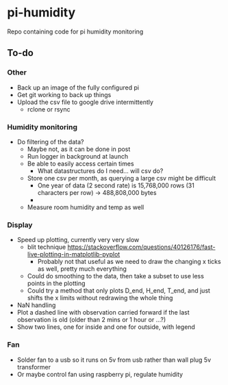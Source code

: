 # pi-humidity
Repo containing code for pi humidity monitoring



## To-do

### Other
- Back up an image of the fully configured pi
- Get git working to back up things
- Upload the csv file to google drive intermittently
  - rclone or rsync

### Humidity monitoring
- Do filtering of the data?
  - Maybe not, as it can be done in post
  - Run logger in background at launch
  - Be able to easily access certain times
    - What datastructures do I need... will csv do?
  - Store one csv per month, as querying a large csv might be difficult
    - One year of data (2 second rate) is 15,768,000 rows (31 characters per row) -> 488,808,000‬ bytes
    - 
  - Measure room humidity and temp as well


### Display
- Speed up plotting, currently very very slow
  - blit technique https://stackoverflow.com/questions/40126176/fast-live-plotting-in-matplotlib-pyplot
    - Probably not that useful as we need to draw the changing x ticks as well, pretty much everything
  - Could do smoothing to the data, then take a subset to use less points in the plotting
  - Could try a method that only plots D_end, H_end, T_end, and just shifts the x limits without redrawing the whole thing
- NaN handling
- Plot a dashed line with observation carried forward if the last observation is old (older than 2 mins or 1 hour or ...?)
- Show two lines, one for inside and one for outside, with legend

### Fan
- Solder fan to a usb so it runs on 5v from usb rather than wall plug 5v transformer
- Or maybe control fan using raspberry pi, regulate humidity


